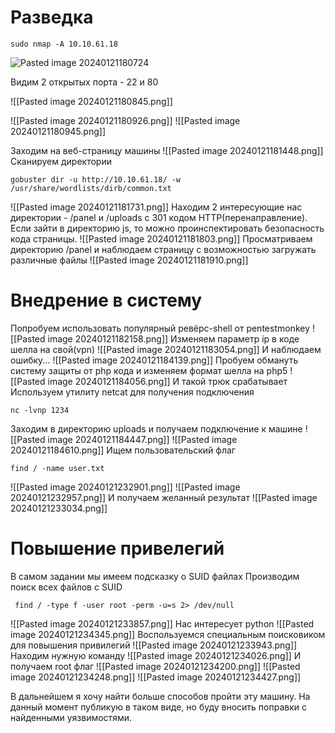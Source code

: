 # Разведка

~~~
sudo nmap -A 10.10.61.18
~~~

![Pasted image 20240121180724](https://github.com/Cooper14052/Pwned/assets/79376063/5c23cf98-4601-4d52-9d99-283c5d2bd19e)

Видим 2 открытых порта - 22 и 80

![[Pasted image 20240121180845.png]]

![[Pasted image 20240121180926.png]]
![[Pasted image 20240121180945.png]]

Заходим на веб-страницу машины
![[Pasted image 20240121181448.png]]
Сканируем директории 
~~~
gobuster dir -u http://10.10.61.18/ -w /usr/share/wordlists/dirb/common.txt
~~~

![[Pasted image 20240121181731.png]]
Находим 2 интересующие нас директории - /panel и /uploads с 301 кодом HTTP(перенаправление). Если зайти в директорию js, то можно проинспектировать безопасность кода страницы.
![[Pasted image 20240121181803.png]]
Просматриваем директорию /panel и наблюдаем страницу с возможностью загружать различные файлы
![[Pasted image 20240121181910.png]]

# Внедрение в систему

Попробуем использовать популярный ревёрс-shell от pentestmonkey
![[Pasted image 20240121182158.png]]
Изменяем параметр ip в коде шелла на свой(vpn)
![[Pasted image 20240121183054.png]]
И наблюдаем ошибку...
![[Pasted image 20240121184139.png]]
Пробуем обмануть систему защиты от php кода и изменяем формат шелла на php5
![[Pasted image 20240121184056.png]]
И такой трюк срабатывает
Используем утилиту netcat для получения подключения
~~~
nc -lvnp 1234
~~~
Заходим в директорию uploads и получаем подключение к машине
![[Pasted image 20240121184447.png]]
![[Pasted image 20240121184610.png]]
Ищем пользовательский флаг
~~~
find / -name user.txt
~~~
![[Pasted image 20240121232901.png]]
![[Pasted image 20240121232957.png]]
И получаем желанный результат
![[Pasted image 20240121233034.png]]
# Повышение привелегий

В самом задании мы имеем подсказку о SUID файлах
Производим поиск всех файлов с SUID
~~~
 find / -type f -user root -perm -u=s 2> /dev/null  
~~~
![[Pasted image 20240121233857.png]]
Нас интересует python
![[Pasted image 20240121234345.png]]
Воспользуемся специальным поисковиком для повышения привилегий 
![[Pasted image 20240121233943.png]]
Находим нужную команду
![[Pasted image 20240121234026.png]]
И получаем root флаг
![[Pasted image 20240121234200.png]]
![[Pasted image 20240121234248.png]]
![[Pasted image 20240121234427.png]]

В дальнейшем я хочу найти больше способов пройти эту машину. На данный момент публикую в таком виде, но буду вносить поправки с найденными уязвимостями.
